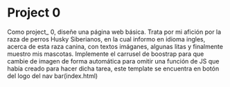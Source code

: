 # Project 0
Como project_ 0, diseñe una página web básica. Trata por mi afición por la raza de perros Husky Siberianos, en la cual informo en idioma ingles, acerca de esta raza canina, con textos imáganes, algunas litas y finalmente muestro mis mascotas. Implemente el carrusel de boostrap para que cambie de imagen de forma automática para omitir una función de JS que había creado para hacer dicha tarea, este template se encuentra en botón del logo del nav bar(index.html)